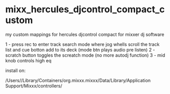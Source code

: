 # mixx_hercules_djcontrol_compact_custom
my custom mappings for hercules djcontrol compact for mixxer dj software

1 - press rec to enter track search mode where jog whells scroll the track list and cue botton add to its deck (mode btn plays audio pre listen)
2 - scratch button toggles the screatch mode (no more autodj function)
3 - mid knob controls high eq


install on:

/Users/<user>/Library/Containers/org.mixxx.mixxx/Data/Library/Application Support/Mixxx/controllers/